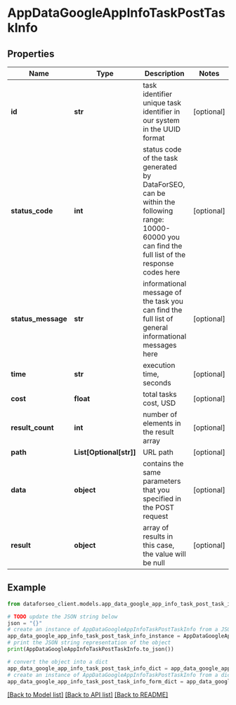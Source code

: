 # AppDataGoogleAppInfoTaskPostTaskInfo


## Properties

Name | Type | Description | Notes
------------ | ------------- | ------------- | -------------
**id** | **str** | task identifier unique task identifier in our system in the UUID format | [optional] 
**status_code** | **int** | status code of the task generated by DataForSEO, can be within the following range: 10000-60000 you can find the full list of the response codes here | [optional] 
**status_message** | **str** | informational message of the task you can find the full list of general informational messages here | [optional] 
**time** | **str** | execution time, seconds | [optional] 
**cost** | **float** | total tasks cost, USD | [optional] 
**result_count** | **int** | number of elements in the result array | [optional] 
**path** | **List[Optional[str]]** | URL path | [optional] 
**data** | **object** | contains the same parameters that you specified in the POST request | [optional] 
**result** | **object** | array of results in this case, the value will be null | [optional] 

## Example

```python
from dataforseo_client.models.app_data_google_app_info_task_post_task_info import AppDataGoogleAppInfoTaskPostTaskInfo

# TODO update the JSON string below
json = "{}"
# create an instance of AppDataGoogleAppInfoTaskPostTaskInfo from a JSON string
app_data_google_app_info_task_post_task_info_instance = AppDataGoogleAppInfoTaskPostTaskInfo.from_json(json)
# print the JSON string representation of the object
print(AppDataGoogleAppInfoTaskPostTaskInfo.to_json())

# convert the object into a dict
app_data_google_app_info_task_post_task_info_dict = app_data_google_app_info_task_post_task_info_instance.to_dict()
# create an instance of AppDataGoogleAppInfoTaskPostTaskInfo from a dict
app_data_google_app_info_task_post_task_info_form_dict = app_data_google_app_info_task_post_task_info.from_dict(app_data_google_app_info_task_post_task_info_dict)
```
[[Back to Model list]](../README.md#documentation-for-models) [[Back to API list]](../README.md#documentation-for-api-endpoints) [[Back to README]](../README.md)


